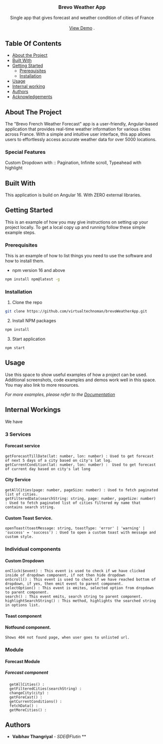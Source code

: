 <br/>
<p align="center">
  <h3 align="center">Brevo Weather App</h3>

  <p align="center">
    Single app that gives forecast and weather condition of cities of France
    <br/>
    <br/>
    <a href="https://stupendous-boba-5c27e9.netlify.app">View Demo</a>
    .
  </p>
</p>



## Table Of Contents

* [About the Project](#about-the-project)
* [Built With](#built-with)
* [Getting Started](#getting-started)
  * [Prerequisites](#prerequisites)
  * [Installation](#installation)
* [Usage](#usage)
* [Internal working](#internal-workings)
* [Authors](#authors)
* [Acknowledgements](#acknowledgements)

## About The Project

The "Brevo French Weather Forecast" app is a user-friendly, Angular-based application that provides real-time weather information for various cities across France. With a simple and intuitive user interface, this app allows users to effortlessly access accurate weather data for over 5000 locations.
### Special Features
Custom Dropdown with :: Pagination, Infinite scroll, Typeahead with highlight

## Built With

This application is build on Angular 16. With ZERO external libraries.

## Getting Started

This is an example of how you may give instructions on setting up your project locally.
To get a local copy up and running follow these simple example steps.

### Prerequisites

This is an example of how to list things you need to use the software and how to install them.

* npm version 16 and above

```sh
npm install npm@latest -g
```

### Installation

1. Clone the repo

```sh
git clone https://github.com/virtualtechnoman/brevoWeatherApp.git
```

2. Install NPM packages

```sh
npm install
```

3. Start application

```JS
npm start
```

## Usage

Use this space to show useful examples of how a project can be used. Additional screenshots, code examples and demos work well in this space. You may also link to more resources.

_For more examples, please refer to the [Documentation](https://example.com)_

## Internal Workings

We have 
### 3 Services
  #### Forecast service
    getForecastTillDate(lat: number, lon: number) : Used to get forecast of next 5 days of a city based on city's lat log.
    getCurrentCondition(lat: number, lon: number) :  Used to get forecast of current day based on city's lat long
  #### City Service
    getAllCities(page: number, pageSize: number) : Used to fetch paginated list of cities.
    getFilteredData(searchString: string, page: number, pageSize: number) : Used to fetch paginated list of cities filtered my name that contains search string.
  #### Custom Toast Service.   
    openToast(toastMessage: string, toastType: 'error' | 'warning' | 'success' = 'success') : Used to open a custom toast with message and custom style.
### Individual components
  #### Custom Dropdown
    onClick($event) : This event is used to check if we have clicked inside of dropdown component, if not then hide dropdown
    onScroll() : This event is used to check if we have reached bottom of dropdown, if yes, then emit event to parent component.
    selectOption() : This event is emites, selected option from dropdown to parent component.
    search() : This event emits, search string to parent component.
    highlightSearchString() : This method, highlights the searched string in options list.
  #### Toast component
    
  #### Notfound component.
    Shows 404 not found page, when user goes to unlisted url.

### Module
  #### Forecast Module
  ##### Forecast component
      getAllCities() : 
      getFilteredCities(searchString) : 
      changeCity(city) : 
      getForeCast() : 
      getCurrentConditions() :
      fetchData() :
      getMoreCities() :

## Authors

* **Vaibhav Thangriyal** - *SDE@Flutin* **
